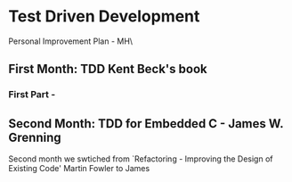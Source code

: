 # Test Driven Development
Personal Improvement Plan - MH\
## First Month: TDD Kent Beck's book
### First Part -

## Second Month: TDD for Embedded C - James W. Grenning
Second month we swtiched from `Refactoring - Improving the Design of Existing Code' Martin Fowler to James



